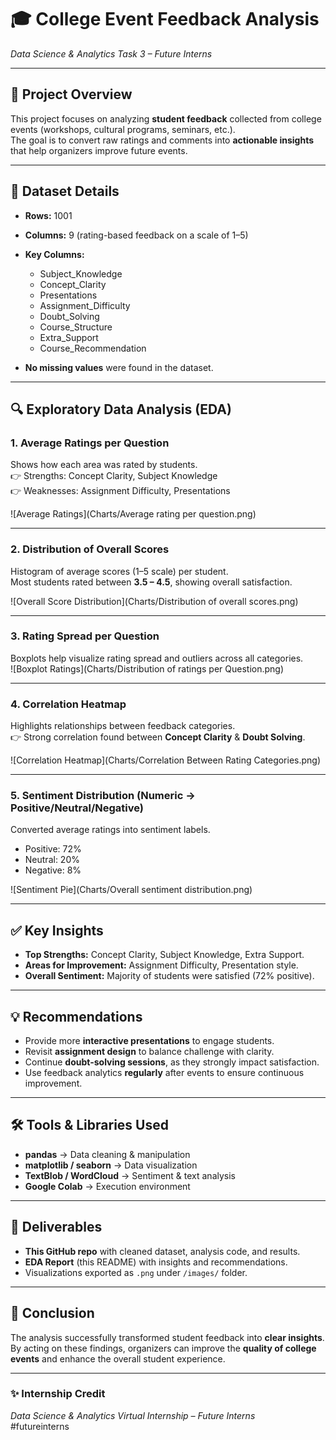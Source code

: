 # 🎓 College Event Feedback Analysis
*Data Science & Analytics Task 3 – Future Interns*

---

## 📌 Project Overview
This project focuses on analyzing **student feedback** collected from college events (workshops, cultural programs, seminars, etc.).  
The goal is to convert raw ratings and comments into **actionable insights** that help organizers improve future events.

---

## 📂 Dataset Details
- **Rows:** 1001  
- **Columns:** 9 (rating-based feedback on a scale of 1–5)  
- **Key Columns:**  
  - Subject_Knowledge  
  - Concept_Clarity  
  - Presentations  
  - Assignment_Difficulty  
  - Doubt_Solving  
  - Course_Structure  
  - Extra_Support  
  - Course_Recommendation  

- **No missing values** were found in the dataset.

---

## 🔍 Exploratory Data Analysis (EDA)

### 1. Average Ratings per Question
Shows how each area was rated by students.  
👉 Strengths: Concept Clarity, Subject Knowledge  
👉 Weaknesses: Assignment Difficulty, Presentations  

![Average Ratings](Charts/Average rating per question.png)

---

### 2. Distribution of Overall Scores
Histogram of average scores (1–5 scale) per student.  
Most students rated between **3.5 – 4.5**, showing overall satisfaction.  

![Overall Score Distribution](Charts/Distribution of overall scores.png)

---

### 3. Rating Spread per Question
Boxplots help visualize rating spread and outliers across all categories.  
![Boxplot Ratings](Charts/Distribution of ratings per Question.png)


---

### 4. Correlation Heatmap
Highlights relationships between feedback categories.  
👉 Strong correlation found between **Concept Clarity** & **Doubt Solving**.  

![Correlation Heatmap](Charts/Correlation Between Rating Categories.png)

---

### 5. Sentiment Distribution (Numeric → Positive/Neutral/Negative)
Converted average ratings into sentiment labels.  

- Positive: 72%  
- Neutral: 20%  
- Negative: 8%  

![Sentiment Pie](Charts/Overall sentiment distribution.png)

---


## ✅ Key Insights
- **Top Strengths:** Concept Clarity, Subject Knowledge, Extra Support.  
- **Areas for Improvement:** Assignment Difficulty, Presentation style.  
- **Overall Sentiment:** Majority of students were satisfied (72% positive).  

---

## 💡 Recommendations
- Provide more **interactive presentations** to engage students.  
- Revisit **assignment design** to balance challenge with clarity.  
- Continue **doubt-solving sessions**, as they strongly impact satisfaction.  
- Use feedback analytics **regularly** after events to ensure continuous improvement.  

---

## 🛠 Tools & Libraries Used
- **pandas** → Data cleaning & manipulation  
- **matplotlib / seaborn** → Data visualization  
- **TextBlob / WordCloud** → Sentiment & text analysis  
- **Google Colab** → Execution environment  

---

## 📌 Deliverables
- **This GitHub repo** with cleaned dataset, analysis code, and results.  
- **EDA Report** (this README) with insights and recommendations.  
- Visualizations exported as `.png` under `/images/` folder.  

---

## 🚀 Conclusion
The analysis successfully transformed student feedback into **clear insights**.  
By acting on these findings, organizers can improve the **quality of college events** and enhance the overall student experience.  

---

### ✨ Internship Credit
*Data Science & Analytics Virtual Internship – Future Interns*  
#futureinterns
